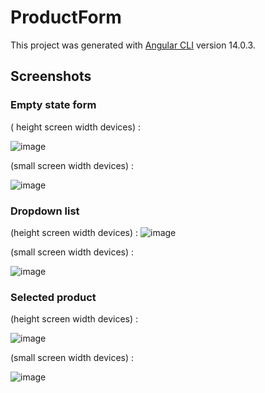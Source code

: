 # ProductForm

This project was generated with [Angular CLI](https://github.com/angular/angular-cli) version 14.0.3.

## Screenshots
### Empty state form 

( height screen width devices) : 

![image](https://user-images.githubusercontent.com/43760047/177003143-2fc85d29-a39d-4437-a178-e1c2784dde8d.png)

(small screen width devices) : 

![image](https://user-images.githubusercontent.com/43760047/177003855-fcf50e22-dd79-490e-b192-5b3e099b443d.png)


### Dropdown list 

(height screen width devices) : ![image](https://user-images.githubusercontent.com/43760047/177003159-ec1a2f6b-ff08-4549-a557-303eb7994c9e.png)

(small screen width devices) : 

![image](https://user-images.githubusercontent.com/43760047/177003414-4c148984-dc34-4fc7-94eb-8501c0e1259f.png)


### Selected product 

(height screen width devices) :

![image](https://user-images.githubusercontent.com/43760047/177003204-7fab2f87-b508-4156-8f55-ea7444160e88.png)

(small screen width devices) :

![image](https://user-images.githubusercontent.com/43760047/177003651-d54af4ac-3019-4832-92d9-b70c82298387.png)

